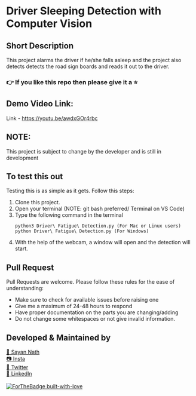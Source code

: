 # Driver Sleeping Detection with Computer Vision

## Short Description
This project alarms the driver if he/she falls asleep and the project also detects detects the road sign boards and reads it out to the driver.

### 👉 If you like this repo then please give it a ⭐️

## Demo Video Link:
Link - https://youtu.be/awdxGOr4rbc

## NOTE:
This project is subject to change by the developer and is still in development

## To test this out
Testing this is as simple as it gets. Follow this steps:
1. Clone this project.
2. Open your terminal (NOTE: git bash preferred/ Terminal on VS Code)
3. Type the following command in the terminal
     ```
     python3 Driver\ Fatigue\ Detection.py (For Mac or Linux users)
     python Driver\ Fatigue\ Detection.py (For Windows)
     ```
4. With the help of the webcam, a window will open and the detection will start.

## Pull Request

Pull Requests are welcome. Please follow these rules for the ease of understanding:
* Make sure to check for available issues before raising one
* Give me a maximum of 24-48 hours to respond
* Have proper documentation on the parts you are changing/adding
* Do not change some whitespaces or not give invalid information.


## Developed & Maintained by
[👨 Sayan Nath](https://sayan-nath.web.app/)<br>
[📷 Insta](https://www.instagram.com/sayannath235/)<br>
[🐤 Twitter](https://twitter.com/SayanNa20204009)<br>
[🧳 LinkedIn](https://www.linkedin.com/in/sayan-nath-15a989182/)
<br>
<br>
[![ForTheBadge built-with-love](http://ForTheBadge.com/images/badges/built-with-love.svg)](https://github.com/sayannath)
